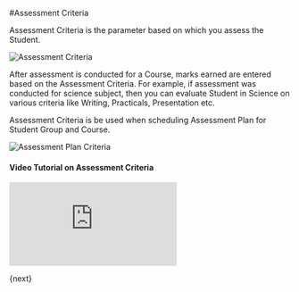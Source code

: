 <!-- add-breadcrumbs -->
#Assessment Criteria

Assessment Criteria is the parameter based on which you assess the Student.

<img class="screenshot" alt="Assessment Criteria" src="{{docs_base_url}}/assets/img/education/assessment/assessment-criteria.png">

After assessment is conducted for a Course, marks earned are entered based on the Assessment Criteria. For example, if assessment was conducted for science subject, then you can evaluate Student in Science on various criteria like Writing, Practicals, Presentation etc.

Assessment Criteria is be used when scheduling Assessment Plan for Student Group and Course.

<img class="screenshot" alt="Assessment Plan Criteria" src="{{docs_base_url}}/assets/img/education/assessment/assessment-plan-criteria.png">

#### Video Tutorial on Assessment Criteria



<div>
    <div class='embed-container'>
        <iframe src='https://www.youtube.com/embed/t8ZDDq4qtIk?end=52' frameborder='0' allowfullscreen>
        </iframe>
    </div>
</div>

{next}
